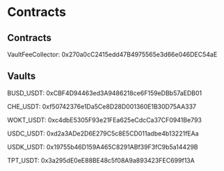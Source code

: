 # Contracts

## Contracts

VaultFeeCollector: 0x270a0cC2415edd47B4975565e3d66e046DEC54aE

## Vaults

 BUSD\_USDT: 0xCBF4D94463ed3A9486218ce6F159eDBb57aEDB01

 CHE\_USDT: 0xf50742376e1Da5Ce8D28D001360E1B30D75AA337

 WOKT\_USDT: 0xc4dbE5305F93e21FEa625eCdcCa37CF0941Be793

 USDC\_USDT: 0xd2a3ADe2D6E279C5c8E5CD011adbe4b13221fEAa

 USDK\_USDT: 0x19755b46D159A465C8291ABf39F3fC9b5a14429B

 TPT\_USDT:  0x3a295dE0eE88BE48c5f08A9a893423FEC699f13A

